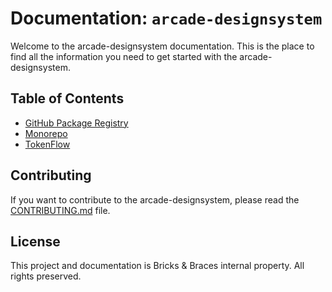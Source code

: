 # Documentation: `arcade-designsystem`

Welcome to the arcade-designsystem documentation. This is the place to find all the information you need to get started with the arcade-designsystem.

## Table of Contents

- [GitHub Package Registry](./GH-Packages/GH-Packages.md)
- [Monorepo](./Monorepo/Monorepo.md)
- [TokenFlow](./TokenFlow/TokenFlow.md)

## Contributing

If you want to contribute to the arcade-designsystem, please read the [CONTRIBUTING.md](./CONTRIBUTING.md) file.

## License

This project and documentation is Bricks & Braces internal property. All rights preserved.
